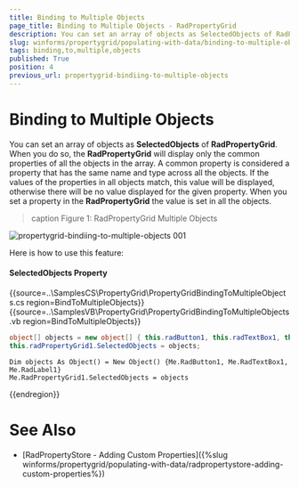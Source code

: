 ```yaml
---
title: Binding to Multiple Objects
page_title: Binding to Multiple Objects - RadPropertyGrid
description: You can set an array of objects as SelectedObjects of RadPropertyGrid . When you do so, the RadPropertyGrid will display only the common properties of all the objects in the array.
slug: winforms/propertygrid/populating-with-data/binding-to-multiple-objects
tags: binding,to,multiple,objects
published: True
position: 4
previous_url: propertygrid-bindiing-to-multiple-objects
---
```


# Binding to Multiple Objects

You can set an array of objects as **SelectedObjects** of **RadPropertyGrid**. When you do so, the **RadPropertyGrid** will display only the common properties of all the objects in the array. A common property is considered a property that has the same name and type across all the objects. If the values of the properties in all objects match, this value will be displayed, otherwise there will be no value displayed for the given property. When you set a property in the **RadPropertyGrid** the value is set in all the objects.

>caption Figure 1: RadPropertyGrid Multiple Objects

![propertygrid-bindiing-to-multiple-objects 001](images/propertygrid-bindiing-to-multiple-objects001.png)

Here is how to use this feature:

#### SelectedObjects Property

{{source=..\SamplesCS\PropertyGrid\PropertyGridBindingToMultipleObjects.cs region=BindToMultipleObjects}} 
{{source=..\SamplesVB\PropertyGrid\PropertyGridBindingToMultipleObjects.vb region=BindToMultipleObjects}} 

````C#
object[] objects = new object[] { this.radButton1, this.radTextBox1, this.radLabel1 };
this.radPropertyGrid1.SelectedObjects = objects;

````
````VB.NET
Dim objects As Object() = New Object() {Me.RadButton1, Me.RadTextBox1, Me.RadLabel1}
Me.RadPropertyGrid1.SelectedObjects = objects

````

{{endregion}}

# See Also

* [RadPropertyStore - Adding Custom Properties]({%slug winforms/propertygrid/populating-with-data/radpropertystore-adding-custom-properties%})
